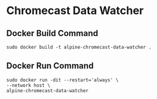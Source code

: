 # Chromecast Data Watcher

## Docker Build Command

```
sudo docker build -t alpine-chromecast-data-watcher .
```

## Docker Run Command
```
sudo docker run -dit --restart='always' \
--network host \
alpine-chromecast-data-watcher
```